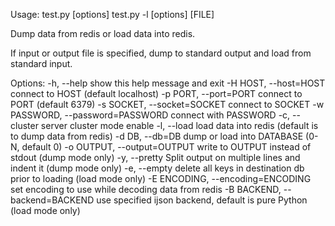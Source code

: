 Usage: test.py [options]
       test.py -l [options] [FILE]

Dump data from redis or load data into redis.

If input or output file is specified, dump to standard output and load
from standard input.

Options:
  -h, --help            show this help message and exit
  -H HOST, --host=HOST  connect to HOST (default localhost)
  -p PORT, --port=PORT  connect to PORT (default 6379)
  -s SOCKET, --socket=SOCKET
                        connect to SOCKET
  -w PASSWORD, --password=PASSWORD
                        connect with PASSWORD
  -c, --cluster         server cluster mode enable
  -l, --load            load data into redis (default is to dump data from
                        redis)
  -d DB, --db=DB        dump or load into DATABASE (0-N, default 0)
  -o OUTPUT, --output=OUTPUT
                        write to OUTPUT instead of stdout (dump mode only)
  -y, --pretty          Split output on multiple lines and indent it (dump
                        mode only)
  -e, --empty           delete all keys in destination db prior to loading
                        (load mode only)
  -E ENCODING, --encoding=ENCODING
                        set encoding to use while decoding data from redis
  -B BACKEND, --backend=BACKEND
                        use specified ijson backend, default is pure Python
                        (load mode only)
